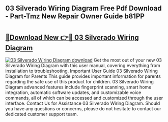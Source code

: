 ## 03 Silverado Wiring Diagram Free Pdf Download - Part-Tmz New Repair Owner Guide b81PP

# <h2><a href="http://dfql5kt.blite.top/?on=03+Silverado+Wiring+Diagram">🔗Download New 👉🔴 03 Silverado Wiring Diagram</a></h2>

[![03 Silverado Wiring Diagram download](https://i.imgur.com/lujVjoI.png)](http://dfql5kt.blite.top/?on=03+Silverado+Wiring+Diagram)
Get the most out of your new 03 Silverado Wiring Diagram with this user manual, covering everything from installation to troubleshooting. Important User Guide 03 Silverado Wiring Diagram for Parents This guide provides important information for parents regarding the safe use of this product for children. 03 Silverado Wiring Diagram advanced features include fingerprint scanning, smart home integration, automatic software updates, and customizable voice commands, all of which can be accessed and customized through the user interface. Contact Us for Assistance 03 Silverado Wiring Diagram. Should you have any questions or concerns, please do not hesitate to contact our dedicated customer support team.
